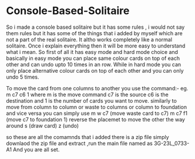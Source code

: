 # Console-Based-Solitaire
So i made a console based solitaire but it has some rules , i would not say them rules but it has some of the things that i added by myself which are not a part of the real solitaire. It altho works completely like a normal solitaire. Once i explain everything then it will be more easy to understand what i mean.
So first of all it has easy mode and hard mode choice and basically in easy mode you can place same colour cards on top of each other and can undo upto 10 times in an row. While in hard mode you can only place alternative colour cards on top of each other and you can only undo 5 times.

To move the card from one columns to another you use the command:- eg. m c7 c6 1
where m is the move command c7 is the source c6 is the destination and 1 is the number of cards you want to move.
similarly to move from column to column or waste to columns or column to foundation and vice versa you can simply use
m w c7 (move waste card to c7)
m c7 f1 (move c7 to foundation 1) reverse the placemet to move the other the way around
s (draw card)
z (undo)

so these are all the comamnds that i added there is a zip file simply downlaod the zip file and extract
,run the main file named as 3G-23L_0733-A1
And you are all set.
